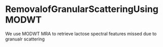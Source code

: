 # RemovalofGranularScatteringUsingMODWT
We use MODWT MRA to retrieve lactose spectral features missed due to granualr scattering 
